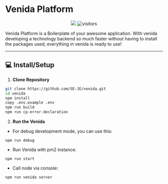 # Venida Platform
<p align="center">
    <a href="https://github.com/SE-JE/venida"><img src="https://img.shields.io/badge/status-updating-brightgreen.svg"></a>
    <img src="https://visitor-badge.laobi.icu/badge?page_id=venida" alt="visitors"/>   
</p>
Venida Platform is a Boilerplate of your awesome application.
With venida developing a technology backend so much faster without having to install the packages used, everything in venida is ready to use!

------------

## 💻 Install/Setup

1. **Clone Repository**
```bash
git clone https://github.com/SE-JE/venida.git
cd venida
npm install
copy .env.example .env
npm run build
npm run cp-error-declaration
```

2. **Run the Venida**
- For debug development mode, you can use this:
```
npm run debug
```
- Run Venida with pm2 instance:
```
npm run start
```
- Call node via console:
```
npm run venida server
```